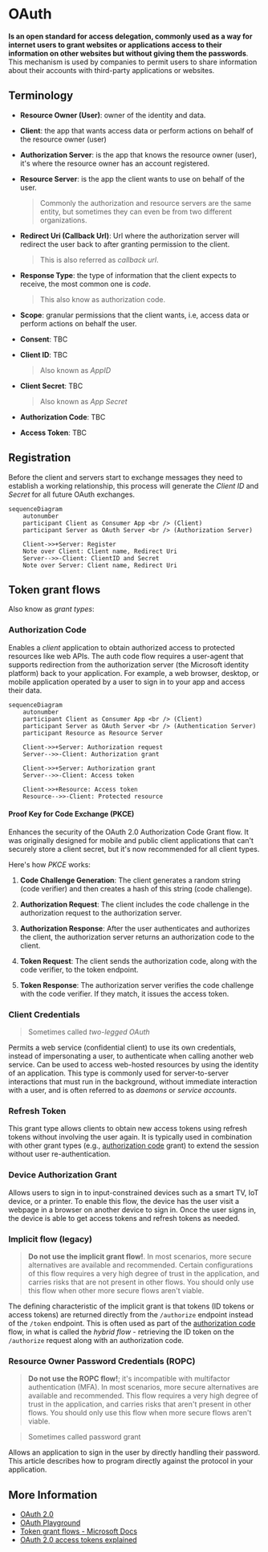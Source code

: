 # OAuth

**Is an open standard for access delegation, commonly used as a way for internet users to grant websites or applications access to their information on other websites but without giving them the passwords**. This mechanism is used by companies to permit users to share information about their accounts with third-party applications or websites.

## Terminology

- **Resource Owner (User)**: owner of the identity and data.

- **Client**: the app that wants access data or perform actions on behalf of the resource owner (user)

- **Authorization Server**: is the app that knows the resource owner (user), it's where the resource owner has an account registered.

- **Resource Server**: is the app the client wants to use on behalf of the user.

  > Commonly the authorization and resource servers are the same entity, but sometimes they can even be from two different organizations.

- **Redirect Uri (Callback Url)**: Url where the authorization server will redirect the user back to after granting permission to the client.

  > This is also referred as _callback url_.

- **Response Type**: the type of information that the client expects to receive, the most common one is _code_.

  > This also know as authorization code.

- **Scope**: granular permissions that the client wants, i.e, access data or perform actions on behalf the user.

- **Consent**: TBC

- **Client ID**: TBC

  > Also known as _AppID_

- **Client Secret**: TBC

  > Also known as _App Secret_

- **Authorization Code**: TBC

- **Access Token**: TBC

## Registration

Before the client and servers start to exchange messages they need to establish a working relationship, this process will generate the _Client ID_ and _Secret_ for all future OAuth exchanges.

```mermaid
sequenceDiagram
    autonumber
    participant Client as Consumer App <br /> (Client)
    participant Server as OAuth Server <br /> (Authorization Server)

    Client->>+Server: Register
    Note over Client: Client name, Redirect Uri
    Server-->>-Client: ClientID and Secret
    Note over Server: Client name, Redirect Uri
```

## Token grant flows

Also know as _grant types_:

### Authorization Code

Enables a _client_ application to obtain authorized access to protected resources like web APIs. The auth code flow requires a user-agent that supports redirection from the authorization server (the Microsoft identity platform) back to your application. For example, a web browser, desktop, or mobile application operated by a user to sign in to your app and access their data.

```mermaid
sequenceDiagram
    autonumber
    participant Client as Consumer App <br /> (Client)
    participant Server as OAuth Server <br /> (Authentication Server)
    participant Resource as Resource Server

    Client->>+Server: Authorization request
    Server-->>-Client: Authorization grant

    Client->>+Server: Authorization grant
    Server-->>-Client: Access token

    Client->>+Resource: Access token
    Resource-->>-Client: Protected resource
```

#### Proof Key for Code Exchange (PKCE)

Enhances the security of the OAuth 2.0 Authorization Code Grant flow. It was originally designed for mobile and public client applications that can't securely store a client secret, but it's now recommended for all client types.

Here's how _PKCE_ works:

1. **Code Challenge Generation**: The client generates a random string (code verifier) and then creates a hash of this string (code challenge).

2. **Authorization Request**: The client includes the code challenge in the authorization request to the authorization server.

3. **Authorization Response**: After the user authenticates and authorizes the client, the authorization server returns an authorization code to the client.

4. **Token Request**: The client sends the authorization code, along with the code verifier, to the token endpoint.

5. **Token Response**: The authorization server verifies the code challenge with the code verifier. If they match, it issues the access token.

### Client Credentials

> Sometimes called _two-legged OAuth_

Permits a web service (confidential client) to use its own credentials, instead of impersonating a user, to authenticate when calling another web service. Can be used to access web-hosted resources by using the identity of an application. This type is commonly used for server-to-server interactions that must run in the background, without immediate interaction with a user, and is often referred to as _daemons_ or _service accounts_.

### Refresh Token

This grant type allows clients to obtain new access tokens using refresh tokens without involving the user again. It is typically used in combination with other grant types (e.g., [authorization code](#authorization-code) grant) to extend the session without user re-authentication.

### Device Authorization Grant

Allows users to sign in to input-constrained devices such as a smart TV, IoT device, or a printer. To enable this flow, the device has the user visit a webpage in a browser on another device to sign in. Once the user signs in, the device is able to get access tokens and refresh tokens as needed.

### Implicit flow (legacy)

> **Do not use the implicit grant flow!**. In most scenarios, more secure alternatives are available and recommended. Certain configurations of this flow requires a very high degree of trust in the application, and carries risks that are not present in other flows. You should only use this flow when other more secure flows aren't viable.

The defining characteristic of the implicit grant is that tokens (ID tokens or access tokens) are returned directly from the `/authorize` endpoint instead of the `/token` endpoint. This is often used as part of the [authorization code](#authorization-code) flow, in what is called the _hybrid flow_ - retrieving the ID token on the `/authorize` request along with an authorization code.

### Resource Owner Password Credentials (ROPC)

> **Do not use the ROPC flow!**; it's incompatible with multifactor authentication (MFA). In most scenarios, more secure alternatives are available and recommended. This flow requires a very high degree of trust in the application, and carries risks that aren't present in other flows. You should only use this flow when more secure flows aren't viable.

> Sometimes called password grant

Allows an application to sign in the user by directly handling their password. This article describes how to program directly against the protocol in your application.

## More Information

- [OAuth 2.0](https://oauth.net/2/)
- [OAuth Playground](https://www.oauth.com/playground/)
- [Token grant flows - Microsoft Docs](https://learn.microsoft.com/en-us/entra/identity-platform/v2-oauth2-auth-code-flow)
- [OAuth 2.0 access tokens explained](https://www.youtube.com/watch?v=BNEoKexlmA4)

